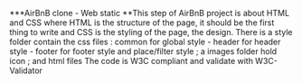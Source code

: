 ***AirBnB clone - Web static
**This step of AirBnB project is about HTML and CSS where HTML is the structure of the page, it should be the first thing to write and CSS is the styling of the page, the design.
There is a style folder contain the css files : common for global style - header for header style - footer for footer style and place/filter style ; a images folder hold icon ; and html files 
The code is W3C compliant and validate with W3C-Validator
